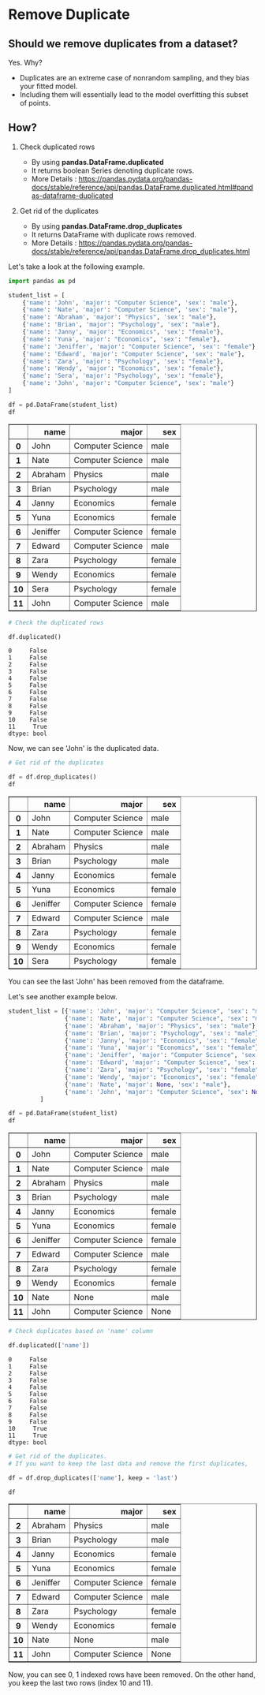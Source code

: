 # Remove Duplicate

## Should we remove duplicates from a dataset?

Yes. Why?

- Duplicates are an extreme case of nonrandom sampling, and they bias your fitted model. 
- Including them will essentially lead to the model overfitting this subset of points.

## How?

1. Check duplicated rows
    - By using __pandas.DataFrame.duplicated__
    - It returns boolean Series denoting duplicate rows.
    - More Details : https://pandas.pydata.org/pandas-docs/stable/reference/api/pandas.DataFrame.duplicated.html#pandas-dataframe-duplicated


2. Get rid of the duplicates
    - By using __pandas.DataFrame.drop_duplicates__
    - It returns DataFrame with duplicate rows removed.
    - More Details : https://pandas.pydata.org/pandas-docs/stable/reference/api/pandas.DataFrame.drop_duplicates.html

Let's take a look at the following example.


```python
import pandas as pd

student_list = [
    {'name': 'John', 'major': "Computer Science", 'sex': "male"},
    {'name': 'Nate', 'major': "Computer Science", 'sex': "male"},
    {'name': 'Abraham', 'major': "Physics", 'sex': "male"},
    {'name': 'Brian', 'major': "Psychology", 'sex': "male"},
    {'name': 'Janny', 'major': "Economics", 'sex': "female"},
    {'name': 'Yuna', 'major': "Economics", 'sex': "female"},
    {'name': 'Jeniffer', 'major': "Computer Science", 'sex': "female"},
    {'name': 'Edward', 'major': "Computer Science", 'sex': "male"},
    {'name': 'Zara', 'major': "Psychology", 'sex': "female"},
    {'name': 'Wendy', 'major': "Economics", 'sex': "female"},
    {'name': 'Sera', 'major': "Psychology", 'sex': "female"},
    {'name': 'John', 'major': "Computer Science", 'sex': "male"}
]

df = pd.DataFrame(student_list)
df
```




<div>
<style scoped>
    .dataframe tbody tr th:only-of-type {
        vertical-align: middle;
    }

    .dataframe tbody tr th {
        vertical-align: top;
    }

    .dataframe thead th {
        text-align: right;
    }
</style>
<table border="1" class="dataframe">
  <thead>
    <tr style="text-align: right;">
      <th></th>
      <th>name</th>
      <th>major</th>
      <th>sex</th>
    </tr>
  </thead>
  <tbody>
    <tr>
      <th>0</th>
      <td>John</td>
      <td>Computer Science</td>
      <td>male</td>
    </tr>
    <tr>
      <th>1</th>
      <td>Nate</td>
      <td>Computer Science</td>
      <td>male</td>
    </tr>
    <tr>
      <th>2</th>
      <td>Abraham</td>
      <td>Physics</td>
      <td>male</td>
    </tr>
    <tr>
      <th>3</th>
      <td>Brian</td>
      <td>Psychology</td>
      <td>male</td>
    </tr>
    <tr>
      <th>4</th>
      <td>Janny</td>
      <td>Economics</td>
      <td>female</td>
    </tr>
    <tr>
      <th>5</th>
      <td>Yuna</td>
      <td>Economics</td>
      <td>female</td>
    </tr>
    <tr>
      <th>6</th>
      <td>Jeniffer</td>
      <td>Computer Science</td>
      <td>female</td>
    </tr>
    <tr>
      <th>7</th>
      <td>Edward</td>
      <td>Computer Science</td>
      <td>male</td>
    </tr>
    <tr>
      <th>8</th>
      <td>Zara</td>
      <td>Psychology</td>
      <td>female</td>
    </tr>
    <tr>
      <th>9</th>
      <td>Wendy</td>
      <td>Economics</td>
      <td>female</td>
    </tr>
    <tr>
      <th>10</th>
      <td>Sera</td>
      <td>Psychology</td>
      <td>female</td>
    </tr>
    <tr>
      <th>11</th>
      <td>John</td>
      <td>Computer Science</td>
      <td>male</td>
    </tr>
  </tbody>
</table>
</div>




```python
# Check the duplicated rows

df.duplicated()
```




    0     False
    1     False
    2     False
    3     False
    4     False
    5     False
    6     False
    7     False
    8     False
    9     False
    10    False
    11     True
    dtype: bool



Now, we can see 'John' is the duplicated data.


```python
# Get rid of the duplicates

df = df.drop_duplicates()
df
```




<div>
<style scoped>
    .dataframe tbody tr th:only-of-type {
        vertical-align: middle;
    }

    .dataframe tbody tr th {
        vertical-align: top;
    }

    .dataframe thead th {
        text-align: right;
    }
</style>
<table border="1" class="dataframe">
  <thead>
    <tr style="text-align: right;">
      <th></th>
      <th>name</th>
      <th>major</th>
      <th>sex</th>
    </tr>
  </thead>
  <tbody>
    <tr>
      <th>0</th>
      <td>John</td>
      <td>Computer Science</td>
      <td>male</td>
    </tr>
    <tr>
      <th>1</th>
      <td>Nate</td>
      <td>Computer Science</td>
      <td>male</td>
    </tr>
    <tr>
      <th>2</th>
      <td>Abraham</td>
      <td>Physics</td>
      <td>male</td>
    </tr>
    <tr>
      <th>3</th>
      <td>Brian</td>
      <td>Psychology</td>
      <td>male</td>
    </tr>
    <tr>
      <th>4</th>
      <td>Janny</td>
      <td>Economics</td>
      <td>female</td>
    </tr>
    <tr>
      <th>5</th>
      <td>Yuna</td>
      <td>Economics</td>
      <td>female</td>
    </tr>
    <tr>
      <th>6</th>
      <td>Jeniffer</td>
      <td>Computer Science</td>
      <td>female</td>
    </tr>
    <tr>
      <th>7</th>
      <td>Edward</td>
      <td>Computer Science</td>
      <td>male</td>
    </tr>
    <tr>
      <th>8</th>
      <td>Zara</td>
      <td>Psychology</td>
      <td>female</td>
    </tr>
    <tr>
      <th>9</th>
      <td>Wendy</td>
      <td>Economics</td>
      <td>female</td>
    </tr>
    <tr>
      <th>10</th>
      <td>Sera</td>
      <td>Psychology</td>
      <td>female</td>
    </tr>
  </tbody>
</table>
</div>



You can see the last 'John' has been removed from the dataframe.

Let's see another example below.


```python
student_list = [{'name': 'John', 'major': "Computer Science", 'sex': "male"},
                {'name': 'Nate', 'major': "Computer Science", 'sex': "male"},
                {'name': 'Abraham', 'major': "Physics", 'sex': "male"},
                {'name': 'Brian', 'major': "Psychology", 'sex': "male"},
                {'name': 'Janny', 'major': "Economics", 'sex': "female"},
                {'name': 'Yuna', 'major': "Economics", 'sex': "female"},
                {'name': 'Jeniffer', 'major': "Computer Science", 'sex': "female"},
                {'name': 'Edward', 'major': "Computer Science", 'sex': "male"},
                {'name': 'Zara', 'major': "Psychology", 'sex': "female"},
                {'name': 'Wendy', 'major': "Economics", 'sex': "female"},
                {'name': 'Nate', 'major': None, 'sex': "male"},
                {'name': 'John', 'major': "Computer Science", 'sex': None},
         ]
```


```python
df = pd.DataFrame(student_list)
df
```




<div>
<style scoped>
    .dataframe tbody tr th:only-of-type {
        vertical-align: middle;
    }

    .dataframe tbody tr th {
        vertical-align: top;
    }

    .dataframe thead th {
        text-align: right;
    }
</style>
<table border="1" class="dataframe">
  <thead>
    <tr style="text-align: right;">
      <th></th>
      <th>name</th>
      <th>major</th>
      <th>sex</th>
    </tr>
  </thead>
  <tbody>
    <tr>
      <th>0</th>
      <td>John</td>
      <td>Computer Science</td>
      <td>male</td>
    </tr>
    <tr>
      <th>1</th>
      <td>Nate</td>
      <td>Computer Science</td>
      <td>male</td>
    </tr>
    <tr>
      <th>2</th>
      <td>Abraham</td>
      <td>Physics</td>
      <td>male</td>
    </tr>
    <tr>
      <th>3</th>
      <td>Brian</td>
      <td>Psychology</td>
      <td>male</td>
    </tr>
    <tr>
      <th>4</th>
      <td>Janny</td>
      <td>Economics</td>
      <td>female</td>
    </tr>
    <tr>
      <th>5</th>
      <td>Yuna</td>
      <td>Economics</td>
      <td>female</td>
    </tr>
    <tr>
      <th>6</th>
      <td>Jeniffer</td>
      <td>Computer Science</td>
      <td>female</td>
    </tr>
    <tr>
      <th>7</th>
      <td>Edward</td>
      <td>Computer Science</td>
      <td>male</td>
    </tr>
    <tr>
      <th>8</th>
      <td>Zara</td>
      <td>Psychology</td>
      <td>female</td>
    </tr>
    <tr>
      <th>9</th>
      <td>Wendy</td>
      <td>Economics</td>
      <td>female</td>
    </tr>
    <tr>
      <th>10</th>
      <td>Nate</td>
      <td>None</td>
      <td>male</td>
    </tr>
    <tr>
      <th>11</th>
      <td>John</td>
      <td>Computer Science</td>
      <td>None</td>
    </tr>
  </tbody>
</table>
</div>




```python
# Check duplicates based on 'name' column

df.duplicated(['name'])
```




    0     False
    1     False
    2     False
    3     False
    4     False
    5     False
    6     False
    7     False
    8     False
    9     False
    10     True
    11     True
    dtype: bool




```python
# Get rid of the duplicates.
# If you want to keep the last data and remove the first duplicates,

df = df.drop_duplicates(['name'], keep = 'last')
```


```python
df
```




<div>
<style scoped>
    .dataframe tbody tr th:only-of-type {
        vertical-align: middle;
    }

    .dataframe tbody tr th {
        vertical-align: top;
    }

    .dataframe thead th {
        text-align: right;
    }
</style>
<table border="1" class="dataframe">
  <thead>
    <tr style="text-align: right;">
      <th></th>
      <th>name</th>
      <th>major</th>
      <th>sex</th>
    </tr>
  </thead>
  <tbody>
    <tr>
      <th>2</th>
      <td>Abraham</td>
      <td>Physics</td>
      <td>male</td>
    </tr>
    <tr>
      <th>3</th>
      <td>Brian</td>
      <td>Psychology</td>
      <td>male</td>
    </tr>
    <tr>
      <th>4</th>
      <td>Janny</td>
      <td>Economics</td>
      <td>female</td>
    </tr>
    <tr>
      <th>5</th>
      <td>Yuna</td>
      <td>Economics</td>
      <td>female</td>
    </tr>
    <tr>
      <th>6</th>
      <td>Jeniffer</td>
      <td>Computer Science</td>
      <td>female</td>
    </tr>
    <tr>
      <th>7</th>
      <td>Edward</td>
      <td>Computer Science</td>
      <td>male</td>
    </tr>
    <tr>
      <th>8</th>
      <td>Zara</td>
      <td>Psychology</td>
      <td>female</td>
    </tr>
    <tr>
      <th>9</th>
      <td>Wendy</td>
      <td>Economics</td>
      <td>female</td>
    </tr>
    <tr>
      <th>10</th>
      <td>Nate</td>
      <td>None</td>
      <td>male</td>
    </tr>
    <tr>
      <th>11</th>
      <td>John</td>
      <td>Computer Science</td>
      <td>None</td>
    </tr>
  </tbody>
</table>
</div>



Now, you can see 0, 1 indexed rows have been removed. On the other hand, you keep the last two rows (index 10 and 11).


```python

```
